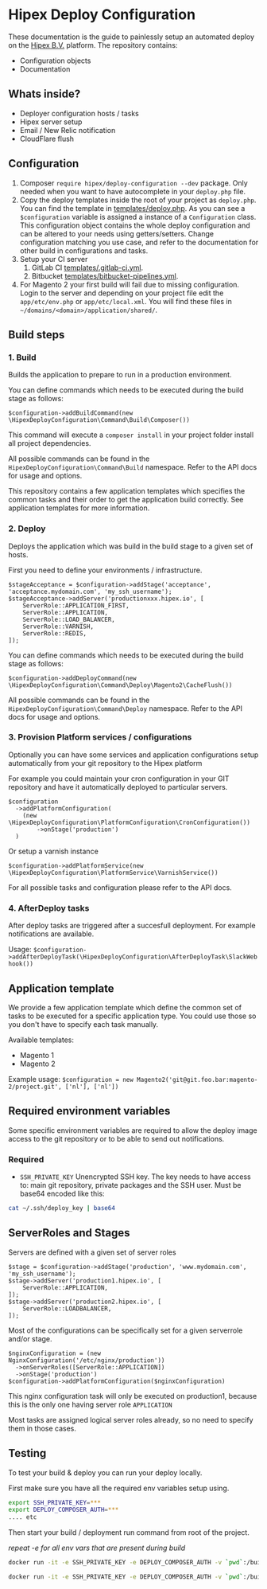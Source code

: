 # Hipex Deploy Configuration
These documentation is the guide to painlessly setup an automated deploy on the [Hipex B.V.](https://www.hipex.io/)
 platform.
The repository contains:

- Configuration objects
- Documentation

## Whats inside?
- Deployer configuration hosts / tasks
- Hipex server setup
- Email / New Relic notification
- CloudFlare flush

## Configuration
1. Composer `require hipex/deploy-configuration --dev` package. Only needed when you want to have autocomplete in your `deploy.php`
file.
2. Copy the deploy templates inside the root of your project as `deploy.php`. You can find the template in
[templates/deploy.php](./templates/deploy.php). 
As you can see a `$configuration` variable is assigned a instance of a `Configuration` class. 
This configuration object contains the whole deploy configuration and can be altered to your needs using getters/setters.
Change configuration matching you use case, and refer to the documentation for other build in configurations and tasks.
3. Setup your CI server
    1.  GitLab CI [templates/.gitlab-ci.yml](./templates/.gitlab-ci.yml).
    3.  Bitbucket [templates/bitbucket-pipelines.yml](./templates/bitbucket-pipelines.yml).
4. For Magento 2 your first build will fail due to missing configuration. Login to the server and depending on your project file edit
the `app/etc/env.php` or `app/etc/local.xml`. You will find these files in `~/domains/<domain>/application/shared/`.  

## Build steps

### 1. Build

Builds the application to prepare to run in a production environment.

You can define commands which needs to be executed during the build stage as follows:

`$configuration->addBuildCommand(new \HipexDeployConfiguration\Command\Build\Composer())`

This command will execute a `composer install` in your project folder install all project dependencies.
 
All possible commands can be found in the `HipexDeployConfiguration\Command\Build` namespace.
Refer to the API docs for usage and options.

This repository contains a few application templates which specifies the common tasks and their order to get the application build correctly.
See application templates for more information.

### 2. Deploy

Deploys the application which was build in the build stage to a given set of hosts.

First you need to define your environments / infrastructure.

```
$stageAcceptance = $configuration->addStage('acceptance', 'acceptance.mydomain.com', 'my_ssh_username');
$stageAcceptance->addServer('productionxxx.hipex.io', [
    ServerRole::APPLICATION_FIRST,
    ServerRole::APPLICATION,
    ServerRole::LOAD_BALANCER,
    ServerRole::VARNISH,
    ServerRole::REDIS,
]);
```

You can define commands which needs to be executed during the build stage as follows:

`$configuration->addDeployCommand(new \HipexDeployConfiguration\Command\Deploy\Magento2\CacheFlush())` 

All possible commands can be found in the `HipexDeployConfiguration\Command\Deploy` namespace.
Refer to the API docs for usage and options.

### 3. Provision Platform services / configurations

Optionally you can have some services and application configurations setup automatically from your git repository to the Hipex platform

For example you could maintain your cron configuration in your GIT repository and have it automatically deployed to particular servers.

```
$configuration
  ->addPlatformConfiguration(
    (new \HipexDeployConfiguration\PlatformConfiguration\CronConfiguration())
        ->onStage('production')
  )
```

Or setup a varnish instance

```
$configuration->addPlatformService(new \HipexDeployConfiguration\PlatformService\VarnishService())
```

For all possible tasks and configuration please refer to the API docs.

### 4. AfterDeploy tasks

After deploy tasks are triggered after a succesfull deployment.
For example notifications are available.

Usage:
`$configuration->addAfterDeployTask(\HipexDeployConfiguration\AfterDeployTask\SlackWebhook())`

## Application template

We provide a few application template which define the common set of tasks to be executed for a specific application type.
You could use those so you don't have to specify each task manually.

Available templates:
- Magento 1
- Magento 2

Example usage:
`$configuration = new Magento2('git@git.foo.bar:magento-2/project.git', ['nl'], ['nl'])`

## Required environment variables
Some specific environment variables are required to allow the deploy image access to the git repository
or to be able to send out notifications.

### Required
- `SSH_PRIVATE_KEY` Unencrypted SSH key. The key needs to have access to: main git repository, private packages
and the SSH user. Must be base64 encoded like this:

```bash
cat ~/.ssh/deploy_key | base64
```

## ServerRoles and Stages

Servers are defined with a given set of server roles

```
$stage = $configuration->addStage('production', 'www.mydomain.com', 'my_ssh_username');
$stage->addServer('production1.hipex.io', [
    ServerRole::APPLICATION,
]);
$stage->addServer('production2.hipex.io', [
    ServerRole::LOADBALANCER,
]);
```

Most of the configurations can be specifically set for a given serverrole and/or stage.

```
$nginxConfiguration = (new NginxConfiguration('/etc/nginx/production'))
  ->onServerRoles([ServerRole::APPLICATION])
  ->onStage('production')
$configuration->addPlatformConfiguration($nginxConfiguration)
```

This nginx configuration task will only be executed on production1, because this is the only one having server role `APPLICATION`

Most tasks are assigned logical server roles already, so no need to specify them in those cases.


## Testing
To test your build & deploy you can run your deploy locally.

First make sure you have all the required env variables setup using.

```bash
export SSH_PRIVATE_KEY=***
export DEPLOY_COMPOSER_AUTH=***
.... etc
```

Then start your build / deployment run command from root of the project.

*repeat -e <ENV> for all env vars that are present during build*
```bash
docker run -it -e SSH_PRIVATE_KEY -e DEPLOY_COMPOSER_AUTH -v `pwd`:/build hipex/deploy hipex-deploy build -vvv 
```

```bash
docker run -it -e SSH_PRIVATE_KEY -e DEPLOY_COMPOSER_AUTH -v `pwd`:/build hipex/deploy hipex-deploy deploy acceptance -vvv 
```